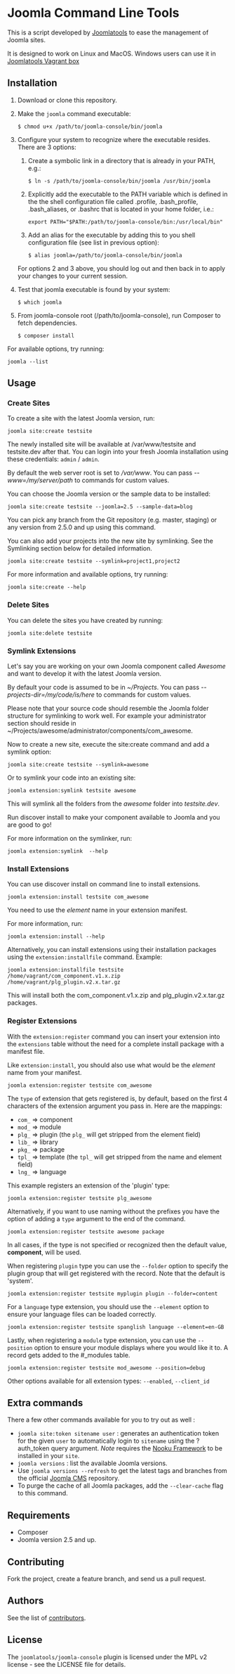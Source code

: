 Joomla Command Line Tools
=========================

This is a script developed by [Joomlatools](http://joomlatools.com) to ease the management of Joomla sites.

It is designed to work on Linux and MacOS. Windows users can use it in [Joomlatools Vagrant box](https://github.com/joomlatools/joomla-vagrant)

Installation
------------

1. Download or clone this repository.

1. Make the `joomla` command executable:

    `$ chmod u+x /path/to/joomla-console/bin/joomla`

1. Configure your system to recognize where the executable resides. There are 3 options:
    1. Create a symbolic link in a directory that is already in your PATH, e.g.:

        `$ ln -s /path/to/joomla-console/bin/joomla /usr/bin/joomla`

    1. Explicitly add the executable to the PATH variable which is defined in the the shell configuration file called .profile, .bash_profile, .bash_aliases, or .bashrc that is located in your home folder, i.e.:

        `export PATH="$PATH:/path/to/joomla-console/bin:/usr/local/bin"`

    1. Add an alias for the executable by adding this to you shell configuration file (see list in previous option):

        `$ alias joomla=/path/to/joomla-console/bin/joomla`

    For options 2 and 3 above, you should log out and then back in to apply your changes to your current session.

1. Test that joomla executable is found by your system:

    `$ which joomla`

1. From joomla-console root (/path/to/joomla-console), run Composer to fetch dependencies.

    `$ composer install`

For available options, try running:

    joomla --list
    
Usage 
-----

### Create Sites

To create a site with the latest Joomla version, run:

    joomla site:create testsite

The newly installed site will be available at /var/www/testsite and testsite.dev after that. You can login into your fresh Joomla installation using these credentials: `admin` / `admin`.

By default the web server root is set to _/var/www_. You can pass _--www=/my/server/path_ to commands for custom values.

You can choose the Joomla version or the sample data to be installed:

    joomla site:create testsite --joomla=2.5 --sample-data=blog

You can pick any branch from the Git repository (e.g. master, staging) or any version from 2.5.0 and up using this command.

You can also add your projects into the new site by symlinking. See the Symlinking section below for detailed information.

    joomla site:create testsite --symlink=project1,project2

For more information and available options, try running:

    joomla site:create --help

### Delete Sites

You can delete the sites you have created by running:

    joomla site:delete testsite

### Symlink Extensions

Let's say you are working on your own Joomla component called _Awesome_ and want to develop it with the latest Joomla version.

By default your code is assumed to be in _~/Projects_. You can pass _--projects-dir=/my/code/is/here_ to commands for custom values.

Please note that your source code should resemble the Joomla folder structure for symlinking to work well. For example your administrator section should reside in ~/Projects/awesome/administrator/components/com_awesome.

Now to create a new site, execute the site:create command and add a symlink option:

	joomla site:create testsite --symlink=awesome

Or to symlink your code into an existing site:

	joomla extension:symlink testsite awesome

This will symlink all the folders from the _awesome_ folder into _testsite.dev_.

Run discover install to make your component available to Joomla and you are good to go!

For more information on the symlinker, run:

	joomla extension:symlink  --help

### Install Extensions

You can use discover install on command line to install extensions.

	joomla extension:install testsite com_awesome

You need to use the _element_ name in your extension manifest.

For more information, run:

	joomla extension:install --help
	  
Alternatively, you can install extensions using their installation packages using the `extension:installfile` command. Example:

    joomla extension:installfile testsite /home/vagrant/com_component.v1.x.zip /home/vagrant/plg_plugin.v2.x.tar.gz
    
This will install both the com_component.v1.x.zip and plg_plugin.v2.x.tar.gz packages.

### Register Extensions

With the `extension:register` command you can insert your extension into the `extensions` table without the need for a complete install package with a manifest file.

Like `extension:install`, you should also use what would be the _element_ name from your manifest.

    joomla extension:register testsite com_awesome

The `type` of extension that gets registered is, by default, based on the first 4 characters of the extension argument you pass in. Here are the mappings:

* `com_` => component
* `mod_` => module
* `plg_` => plugin (the `plg_` will get stripped from the element field)
* `lib_` => library
* `pkg_` => package
* `tpl_` => template (the `tpl_` will get stripped from the name and element field)
* `lng_` => language

This example registers an extension of the 'plugin' type:

    joomla extension:register testsite plg_awesome

Alternatively, if you want to use naming without the prefixes you have the option of adding a `type` argument to the end of the command.

    joomla extension:register testsite awesome package

In all cases, if the type is not specified or recognized then the default value, **component**, will be used.

When registering `plugin` type you can use the `--folder` option to specify the plugin group that will get registered with the record. Note that the default is 'system'.

    joomla extension:register testsite myplugin plugin --folder=content
    
For a `language` type extension, you should use the `--element` option to ensure your language files can be loaded correctly. 

	joomla extension:register testsite spanglish language --element=en-GB 
	
Lastly, when registering a `module` type extension, you can use the `--position` option to ensure your module displays where you would like it to. A record gets added to the #_modules table. 

	joomla extension:register testsite mod_awesome --position=debug 

Other options available for all extension types: `--enabled`, `--client_id`

## Extra commands

There a few other commands available for you to try out as well :

* `joomla site:token sitename user` : generates an authentication token for the given `user` to automatically login to `sitename` using the ?auth_token query argument. *Note* requires the [Nooku Framework](https://github.com/nooku/nooku-framework) to be installed in your `site`.
* `joomla versions` : list the available Joomla versions. 
 * Use `joomla versions --refresh` to get the latest tags and branches from the official [Joomla CMS](https://github.com/joomla/joomla-cms) repository.
 * To purge the cache of all Joomla packages, add the `--clear-cache` flag to this command.

## Requirements

* Composer
* Joomla version 2.5 and up.

## Contributing

Fork the project, create a feature branch, and send us a pull request.

## Authors

See the list of [contributors](https://github.com/joomlatools/joomla-console/contributors).

## License

The `joomlatools/joomla-console` plugin is licensed under the MPL v2 license - see the LICENSE file for details.

